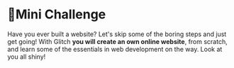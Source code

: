# 🥈Mini Challenge

Have you ever built a website? Let's skip some of the boring steps and just get going! With Glitch **you will create an own online website**, from scratch, and learn some of the essentials in web development on the way. Look at you all shiny!



